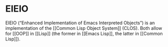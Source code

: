 # EIEIO

EIEIO (&ldquo;Enhanced Implementation of Emacs Interpreted Objects&rdquo;) is an implementation of the [[Common Lisp Object System]] (CLOS). Both allow for [[OOP]] in [[Lisp]] (the former in [[Emacs Lisp]], the latter in [[Common Lisp]]).

